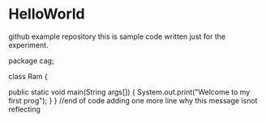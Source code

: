 # HelloWorld
github example repository 
this is sample code written just for the experiment.

package cag;

class Ram
{

public static void main(String args[])
{
System.out.print("Welcome to my first prog");
}
}
//end of code
adding one more line
why this message isnot reflecting
